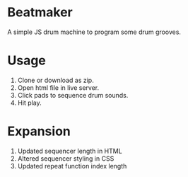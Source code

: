 # Beatmaker

A simple JS drum machine to program some drum grooves.

# Usage

1. Clone or download as zip.
2. Open html file in live server.
3. Click pads to sequence drum sounds.
4. Hit play.

# Expansion

1. Updated sequencer length in HTML
2. Altered sequencer styling in CSS
3. Updated repeat function index length
